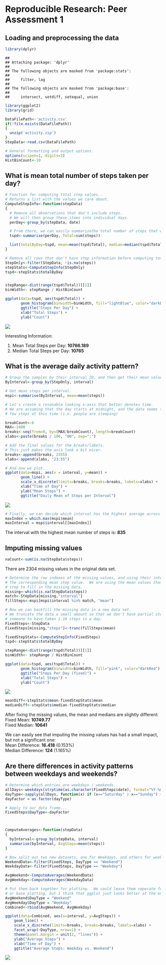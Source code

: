 # Reproducible Research: Peer Assessment 1

<!-- Please set your working directory to this script's location :) -->

## Loading and preprocessing the data


```r
library(dplyr)
```

```
## 
## Attaching package: 'dplyr'
## 
## The following objects are masked from 'package:stats':
## 
##     filter, lag
## 
## The following objects are masked from 'package:base':
## 
##     intersect, setdiff, setequal, union
```

```r
library(ggplot2)
library(grid)

DataFilePath<-'activity.csv'
if(!file.exists(DataFilePath))
{
  unzip('activity.zip')
}
StepData<-read.csv(DataFilePath)

# General formatting and output options.
options(scipen=1, digits=3)
HistBinCount<-10
```


## What is mean total number of steps taken per day?


```r
# Function for computing total step values..
# Returns a list with the values we care about.
ComputeStepInfo<-function(stepData)
{
  # Remove all observations that don't include steps.
  # We will then group these items into individual days.
  perDay<-group_by(stepData, date)

  # From there, we can easily summarizethe total number of steps that we taken per day.
  tspd<-summarise(perDay, Total=sum(steps))

  list(totalByDay=tspd, mean=mean(tspd$Total), median=median(tspd$Total))  
}

# Remove all rows that don't have step information before computing totals, etc.
StepOnly<-filter(StepData, !is.na(steps))
stepStats<-ComputeStepInfo(StepOnly)
tspd<-stepStats$totalByDay


stepRange<-dist(range(tspd$Total))[[1]]
binWidth<- stepRange / HistBinCount

ggplot(data=tspd, aes(tspd$Total)) + 
       geom_histogram(binwidth=binWidth, fill="lightBlue", color="darkBlue") +
       ggtitle("Steps Per Day") +
       xlab("Total Steps") +
       ylab("Count")
```

![](PA1_template_files/figure-html/unnamed-chunk-2-1.png) 

Interesting Information:  
1. Mean Total Steps per Day: **10766.189**  
2. Median Total Steps per Day: **10765**

## What is the average daily activity pattern?


```r
# Group the samples by their interval ID, and then get their mean values.
ByInterval<-group_by(StepOnly, interval)

# Get mean steps per interval.
mspi<-summarise(ByInterval, mean=mean(steps))

# Let's create a resonable looking x-axis that better denotes time.
# We are assuming that the day starts at midnight, and the data seems to support this since there are
# few steps at this time (i.e. people are sleeping)

breakCount<-6
MAX<-2400
breaks<-seq(from=0, by=(MAX/breakCount), length=breakCount)
xlabs<-paste(breaks / 100, "00", sep=":")

# Add the final values for the breaks/labels.
# This just makes the axis look a bit nicer.
breaks<-append(breaks, 2355)
xlabs<-append(xlabs, "23:55")

# And now we plot.
ggplot(data=mspi, aes(x = interval, y=mean)) + 
       geom_line() +
       scale_x_discrete(limits=breaks, breaks=breaks, labels=xlabs) +
       xlab("Time of Day") +
       ylab("Mean Steps") +
       ggtitle("Daily Mean of Steps per Interval")
```

![](PA1_template_files/figure-html/unnamed-chunk-3-1.png) 

```r
# Finally, we can decide which interval has the highest average across all days
maxIndex = which.max(mspi$mean)
maxInterval = mspi$interval[[maxIndex]]
```

The interval with the highest mean number of steps is: **835**

## Imputing missing values


```r
naCount<-sum(is.na(StepData$steps))
```

There are 2304 missing values in the original data set.

<!-- We already have the interval means, so we are going to use those to impute the missing values -->

```r
# Determine the row indexes of the missing values, and using their interval, lookup 
# the corresponding mean step value.  We are using the mean values that we computed from the previous
# step to fill in the missing data.
missing<-which(is.na(StepData$steps))
match<-StepData[missing,"interval"]
fillSteps<-mspi[mspi$interval %in% match, "mean"]

# Now we can backfill the missing data in a new data set.
# We truncate the data a small amount so that we don't have partial steps, i.e. it doesn't make sense for
# someone to have taken 1.18 steps in a day.
FixedSteps<-StepData
FixedSteps[missing,"steps"]<-trunc(fillSteps$mean)

fixedStepStats<-ComputeStepInfo(FixedSteps)
tspd<-stepStats$totalByDay

stepRange<-dist(range(tspd$Total))[[1]]
binWidth<- stepRange / HistBinCount

ggplot(data=tspd, aes(tspd$Total)) + 
       geom_histogram(binwidth=binWidth, fill="pink", color="darkRed") +
       ggtitle("Steps Per Day (fixed)") +
       xlab("Total Steps") +
       ylab("Count")
```

![](PA1_template_files/figure-html/unnamed-chunk-5-1.png) 

```r
meanDiff<-stepStats$mean-fixedStepStats$mean
medianDiff<-stepStats$median-fixedStepStats$median
```

After fixing the missing values, the mean and medians are slightly different:  
Fixed Mean: **10749.77**  
Fixed Median: **10641**

We can easily see that imputing the missing values has had a small impact, but not a significant one:  
Mean Difference: **16.418** (0.153%)  
Median Difference: **124** (1.165%)

## Are there differences in activity patterns between weekdays and weekends?


```r
# Determine which entries are weekdays / weekends.
allDays<-weekdays(strptime(as.character(FixedSteps$date), format="%Y-%m-%d"))
dayType<-sapply(allDays, function(x) if (x=="Saturday" | x=="Sunday") { "Weekend" } else { "Weekday"}, USE.NAMES=FALSE  )
dayFactor = as.factor(dayType)

# Apply to our data frame...
FixedSteps$DayType<-dayFactor



ComputeAverages<-function(stepData)
{
  byInterval<-group_by(stepData, interval)
  summarise(byInterval, AvgSteps=mean(steps))
}

# Now split out two new datasets, one for Weekdays, and others for weekends.
WeekendData<-filter(FixedSteps, DayType == "Weekend")
WeekdayData<-filter(FixedSteps, DayType == "Weekday")

AvgWeekend<-ComputeAverages(WeekendData)
AvgWeekday<-ComputeAverages(WeekdayData)

# Put them back together for plotting.  We could leave them seperate for lattice plotting,
# or base plotting, but I think that ggplot just looks better at the end of the day.
AvgWeekend$DayType = "Weekend"
AvgWeekday$DayType = "Weekday"
Combined<-rbind(AvgWeekend, AvgWeekday)

ggplot(data=Combined, aes(x=interval, y=AvgSteps)) +
    geom_line() +
    scale_x_discrete(limits=breaks, breaks=breaks, labels=xlabs) +
    facet_wrap(~DayType, nrow=1) +
    theme(panel.margin = unit(2, "lines")) +
    ylab("Average Steps") +
    xlab("Time of Day") +
    ggtitle("Average Steps: Weekday vs. Weekend")
```

![](PA1_template_files/figure-html/unnamed-chunk-6-1.png) 

